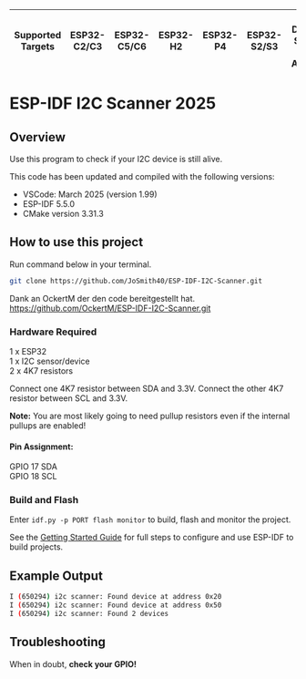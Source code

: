 | Supported Targets | ESP32-C2/C3 | ESP32-C5/C6 | ESP32-H2 | ESP32-P4 | ESP32-S2/S3 | T-Display-S3/...S3-AMOLED |
| ----------------- |  ---------- | ----------- | -------- | -------- | ----------- | ------------------------- |


# ESP-IDF I2C Scanner 2025

## Overview
Use this program to check if your I2C device is still alive.

This code has been updated and compiled with the following versions:
- VSCode: March 2025 (version 1.99)
- ESP-IDF 5.5.0
- CMake version 3.31.3

## How to use this project
Run command below in your terminal.

```bash
git clone https://github.com/JoSmith40/ESP-IDF-I2C-Scanner.git
```
Dank an OckertM der den code bereitgestellt hat.
https://github.com/OckertM/ESP-IDF-I2C-Scanner.git


### Hardware Required
1 x ESP32<br>
1 x I2C sensor/device<br>
2 x 4K7 resistors<br>

Connect one 4K7 resistor between SDA and 3.3V.
Connect the other 4K7 resistor between SCL and 3.3V.

**Note:** You are most likely going to need pullup resistors even if the internal pullups are enabled!

#### Pin Assignment:
GPIO 17 SDA<br>
GPIO 18 SCL<br>

### Build and Flash
Enter `idf.py -p PORT flash monitor` to build, flash and monitor the project.

See the [Getting Started Guide](https://docs.espressif.com/projects/esp-idf/en/latest/get-started/index.html) for full steps to configure and use ESP-IDF to build projects.

## Example Output
```bash
I (650294) i2c scanner: Found device at address 0x20
I (650294) i2c scanner: Found device at address 0x50
I (650294) i2c scanner: Found 2 devices
```

## Troubleshooting
When in doubt, **check your GPIO!**
